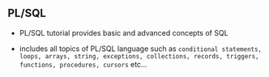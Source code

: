 ## PL/SQL

- PL/SQL tutorial provides basic and advanced concepts of SQL

- includes all topics of PL/SQL language such as `conditional statements, loops, arrays, string, exceptions, collections, records, triggers, functions, procedures, cursors` etc...
